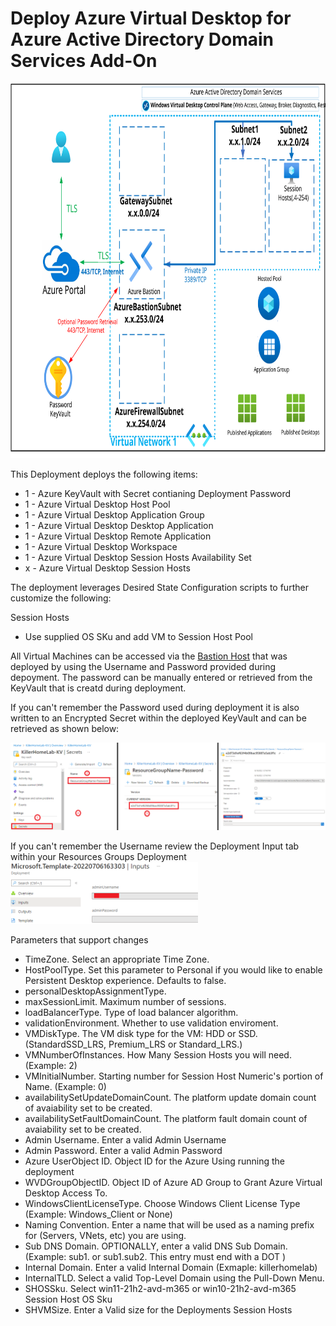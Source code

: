 # Deploy Azure Virtual Desktop for Azure Active Directory Domain Services Add-On
<img src="./x_Images/AzureVirtualDesktopAzureActiveDirectoryDomainServicesAddOn.svg" height="600" width="800"/>

This Deployment deploys the following items:

- 1 - Azure KeyVault with Secret contianing Deployment Password
- 1 - Azure Virtual Desktop Host Pool
- 1 - Azure Virtual Desktop Application Group
- 1 - Azure Virtual Desktop Desktop Application
- 1 - Azure Virtual Desktop Remote Application
- 1 - Azure Virtual Desktop Workspace
- 1 - Azure Virtual Desktop Session Hosts Availability Set
- x - Azure Virtual Desktop Session Hosts

The deployment leverages Desired State Configuration scripts to further customize the following:

Session Hosts
- Use supplied OS SKu and add VM to Session Host Pool

All Virtual Machines can be accessed via the [Bastion Host](https://docs.microsoft.com/en-us/azure/bastion/bastion-overview) that was deployed by using the Username and Password provided during depoyment.  The password can be manually entered or retrieved from the KeyVault that is creatd during deployment.

If you can't remember the Password used during deployment it is also written to an Encrypted Secret within the deployed KeyVault and can be retrieved as shown below:

<img src="./x_Images/DeploymentPassword.png" width="600"/>

If you can't remember the Username review the Deployment Input tab within your Resources Groups Deployment
<img src="./x_Images/DeploymentUsername.png" width="300"/>

Parameters that support changes
- TimeZone.  Select an appropriate Time Zone.
- HostPoolType.  Set this parameter to Personal if you would like to enable Persistent Desktop experience. Defaults to false.
- personalDesktopAssignmentType.  
- maxSessionLimit.  Maximum number of sessions.
- loadBalancerType.  Type of load balancer algorithm.
- validationEnvironment.  Whether to use validation enviroment.
- VMDiskType.  The VM disk type for the VM: HDD or SSD. (StandardSSD_LRS, Premium_LRS or Standard_LRS.)
- VMNumberOfInstances.  How Many Session Hosts you will need. (Example:  2)
- VMInitialNumber.  Starting number for Session Host Numeric's portion of Name. (Example: 0)
- availabilitySetUpdateDomainCount. The platform update domain count of avaiability set to be created.
- availabilitySetFaultDomainCount. The platform fault domain count of avaiability set to be created.
- Admin Username.  Enter a valid Admin Username
- Admin Password.  Enter a valid Admin Password
- Azure UserObject ID.  Object ID for the Azure Using running the deployment
- WVDGroupObjectID.  Object ID of Azure AD Group to Grant Azure Virtual Desktop Access To.
- WindowsClientLicenseType.  Choose Windows Client License Type (Example:  Windows_Client or None)
- Naming Convention. Enter a name that will be used as a naming prefix for (Servers, VNets, etc) you are using.
- Sub DNS Domain.  OPTIONALLY, enter a valid DNS Sub Domain. (Example:  sub1. or sub1.sub2.    This entry must end with a DOT )
- Internal Domain.  Enter a valid Internal Domain (Exmaple:  killerhomelab)
- InternalTLD.  Select a valid Top-Level Domain using the Pull-Down Menu.
- SHOSSku.  Select win11-21h2-avd-m365 or win10-21h2-avd-m365 Session Host OS Sku
- SHVMSize.  Enter a Valid size for the Deployments Session Hosts